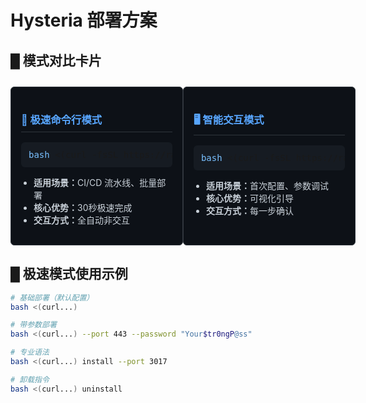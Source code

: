 # Hysteria 部署方案

## █ 模式对比卡片

<div style="display: flex; justify-content: space-between; margin: 2em 0;">

<div style="width: 48%; border: 1px solid #30363d; border-radius: 6px; padding: 16px; background-color: #0d1117;">
<h3 style="color: #58a6ff; border-bottom: 1px solid #30363d; padding-bottom: 8px;">🚀 极速命令行模式</h3>
<pre style="background-color: #161b22; padding: 12px; border-radius: 6px; overflow-x: auto;">
<span style="color: #79c0ff;">bash</span> <(curl -fsSL https://raw.githubusercontent.com/.../install_hysteria.sh)</pre>
<ul style="padding-left: 20px; color: #c9d1d9;">
<li><strong>适用场景：</strong>CI/CD 流水线、批量部署</li>
<li><strong>核心优势：</strong>30秒极速完成</li>
<li><strong>交互方式：</strong>全自动非交互</li>
</ul>
</div>

<div style="width: 48%; border: 1px solid #30363d; border-radius: 6px; padding: 16px; background-color: #0d1117;">
<h3 style="color: #58a6ff; border-bottom: 1px solid #30363d; padding-bottom: 8px;">🖥 智能交互模式</h3>
<pre style="background-color: #161b22; padding: 12px; border-radius: 6px; overflow-x: auto;">
<span style="color: #79c0ff;">bash</span> <(curl -fsSL https://raw.githubusercontent.com/.../install_hysteria1.sh)</pre>
<ul style="padding-left: 20px; color: #c9d1d9;">
<li><strong>适用场景：</strong>首次配置、参数调试</li>
<li><strong>核心优势：</strong>可视化引导</li>
<li><strong>交互方式：</strong>每一步确认</li>
</ul>
</div>

</div>

## █ 极速模式使用示例

```bash
# 基础部署（默认配置）
bash <(curl...) 

# 带参数部署
bash <(curl...) --port 443 --password "Your$tr0ngP@ss"

# 专业语法
bash <(curl...) install --port 3017

# 卸载指令
bash <(curl...) uninstall
